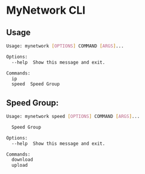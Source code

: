 # MyNetwork CLI

## Usage
```bash
Usage: mynetwork [OPTIONS] COMMAND [ARGS]...

Options:
  --help  Show this message and exit.

Commands:
  ip
  speed  Speed Group
```

## Speed Group:

```bash
Usage: mynetwork speed [OPTIONS] COMMAND [ARGS]...

  Speed Group

Options:
  --help  Show this message and exit.

Commands:
  download
  upload
```